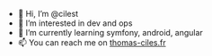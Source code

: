 - 👋 Hi, I’m @cilest
- 👀 I’m interested in dev and ops
- 🌱 I’m currently learning symfony, android, angular
- 📫 You can reach me on [thomas-ciles.fr](https://thomas-ciles.fr/)

<!---
cilest/cilest is a ✨ special ✨ repository because its `README.md` (this file) appears on your GitHub profile.
You can click the Preview link to take a look at your changes.
--->

